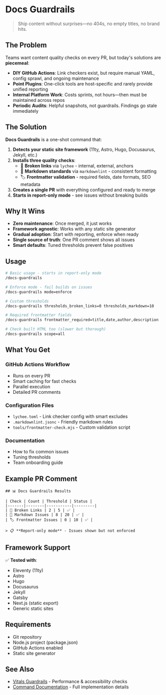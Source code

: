 # Docs Guardrails

> Ship content without surprises—no 404s, no empty titles, no brand hits.

## The Problem

Teams want content quality checks on every PR, but today's solutions are **piecemeal**:

- **DIY GitHub Actions**: Link checkers exist, but require manual YAML, config sprawl, and ongoing maintenance
- **Point Plugins**: One-click tools are host-specific and rarely provide unified reporting
- **Internal Platform Work**: Costs sprints, not hours—then must be maintained across repos
- **Periodic Audits**: Helpful snapshots, not guardrails. Findings go stale immediately

## The Solution

**Docs Guardrails** is a one-shot command that:

1. **Detects your static site framework** (11ty, Astro, Hugo, Docusaurus, Jekyll, etc.)
2. **Installs three quality checks**:
   - 🔗 **Broken links** via `lychee` - internal, external, anchors
   - 📝 **Markdown standards** via `markdownlint` - consistent formatting
   - 🏷️ **Frontmatter validation** - required fields, date formats, SEO metadata
3. **Creates a single PR** with everything configured and ready to merge
4. **Starts in report-only mode** - see issues without breaking builds

## Why It Wins

- **Zero maintenance**: Once merged, it just works
- **Framework agnostic**: Works with any static site generator
- **Gradual adoption**: Start with reporting, enforce when ready
- **Single source of truth**: One PR comment shows all issues
- **Smart defaults**: Tuned thresholds prevent false positives

## Usage

```bash
# Basic usage - starts in report-only mode
/docs-guardrails

# Enforce mode - fail builds on issues
/docs-guardrails mode=enforce

# Custom thresholds
/docs-guardrails thresholds_broken_links=0 thresholds_markdown=10

# Required frontmatter fields
/docs-guardrails frontmatter_required=title,date,author,description

# Check built HTML too (slower but thorough)
/docs-guardrails scope=all
```

## What You Get

### GitHub Actions Workflow
- Runs on every PR
- Smart caching for fast checks
- Parallel execution
- Detailed PR comments

### Configuration Files
- `lychee.toml` - Link checker config with smart excludes
- `.markdownlint.jsonc` - Friendly markdown rules
- `tools/frontmatter-check.mjs` - Custom validation script

### Documentation
- How to fix common issues
- Tuning thresholds
- Team onboarding guide

## Example PR Comment

```
## 📊 Docs Guardrails Results

| Check | Count | Threshold | Status |
|-------|--------|-----------|---------|
| 🔗 Broken Links | 2 | 5 | ✅ |
| 📝 Markdown Issues | 8 | 20 | ✅ |
| 🏷️ Frontmatter Issues | 0 | 10 | ✅ |

> 📋 **Report-only mode** - Issues shown but not enforced
```

## Framework Support

✅ **Tested with**:
- Eleventy (11ty)
- Astro
- Hugo
- Docusaurus
- Jekyll
- Gatsby
- Next.js (static export)
- Generic static sites

## Requirements

- Git repository
- Node.js project (package.json)
- GitHub Actions enabled
- Static site generator

## See Also

- [Vitals Guardrails](../vitals-guardrails) - Performance & accessibility checks
- [Command Documentation](command.md) - Full implementation details